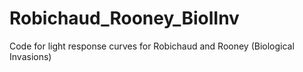 # Robichaud_Rooney_BiolInv
Code for light response curves for Robichaud and Rooney (Biological Invasions)
